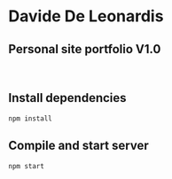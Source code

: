 # Davide De Leonardis

## Personal site portfolio V1.0

<br>

## Install dependencies

```
npm install
```

## Compile and start server

```
npm start
```